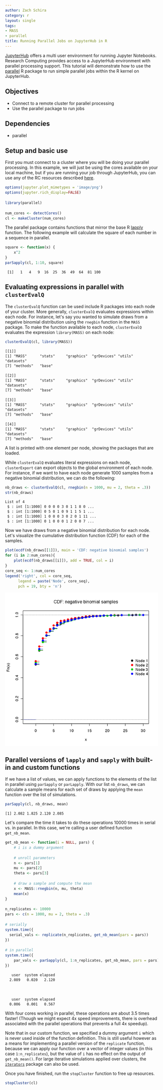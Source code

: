 ```yaml
---
author: Zach Schira
category: r
layout: single
tags:
- MASS
- parallel
title: Running Parallel Jobs on JupyterHub in R
---
```




[JupyterHub](https://jupyterhub.readthedocs.io/en/latest/) offers a multi user environment for running Jupyter Notebooks. Research Computing provides access to a JupyterHub environment with parallel processing support. This tutorial will demonstrate how to use the [parallel](https://stat.ethz.ch/R-manual/R-devel/library/parallel/doc/parallel.pdf) R package to run simple parallel jobs within the R kernel on JupyterHub. 

## Objectives

- Connect to a remote cluster for parallel processing
- Use the parallel package to run jobs

## Dependencies

- parallel

## Setup and basic use

First you must connect to a cluster where you will be doing your parallel processing. In this example, we will just be using the cores available on your local machine, but if you are running your job through JupyterHub, you can use any of the RC resources described [here](https://www.rc.colorado.edu/support/user-guide/jupyterhub.html).


```R
options(jupyter.plot_mimetypes = 'image/png')
options(jupyter.rich_display=FALSE)

library(parallel)

num_cores <- detectCores()
cl <- makeCluster(num_cores)
```

The parallel package contains functions that mirror the base R [lapply](http://www.inside-r.org/r-doc/base/sapply) function. The following example will calculate the square of each number in a sequence in parallel.


```R
square <- function(x) {
    x^2
}
parSapply(cl, 1:10, square)
```


     [1]   1   4   9  16  25  36  49  64  81 100


## Evaluating expressions in parallel with `clusterEvalQ`

The `clusterEvalQ` function can be used include R packages into each node of your cluster. 
More generally, `clusterEvalQ` evaluates expressions within each node.
For instance, let's say you wanted to simulate draws from a negative binomial distribution using the `rnegbin` function in the `MASS` package. 
To make the function available to each node, `clusterEvalQ` evaluates the expression `library(MASS)` on each node:


```R
clusterEvalQ(cl, library(MASS))
```


    [[1]]
    [1] "MASS"      "stats"     "graphics"  "grDevices" "utils"     "datasets" 
    [7] "methods"   "base"     
    
    [[2]]
    [1] "MASS"      "stats"     "graphics"  "grDevices" "utils"     "datasets" 
    [7] "methods"   "base"     
    
    [[3]]
    [1] "MASS"      "stats"     "graphics"  "grDevices" "utils"     "datasets" 
    [7] "methods"   "base"     
    
    [[4]]
    [1] "MASS"      "stats"     "graphics"  "grDevices" "utils"     "datasets" 
    [7] "methods"   "base"     



A list is printed with one element per node, showing the packages that are loaded.

While `clusterEvalQ` evaluates literal expressions on each node, `clusterExport` can export objects to the global environment of each node. For instance, if we want to have each node generate 1000 samples from a negative binomial distribution, we can do the following:


```R
nb_draws <- clusterEvalQ(cl, rnegbin(n = 1000, mu = 2, theta = .3))
str(nb_draws)
```

    List of 4
     $ : int [1:1000] 0 0 0 0 3 0 1 1 8 0 ...
     $ : int [1:1000] 0 5 0 1 0 9 1 1 5 1 ...
     $ : int [1:1000] 1 0 0 0 3 0 2 0 1 11 ...
     $ : int [1:1000] 0 1 0 0 0 1 2 0 0 7 ...


Now we have draws from a negative binomial distribution for each node. 
Let's visualize the cumulative distribution function (CDF) for each of the samples.


```R
plot(ecdf(nb_draws[[1]]), main = 'CDF: negative binomial samples')
for (i in 2:num_cores){
    plot(ecdf(nb_draws[[i]]), add = TRUE, col = i)
}
core_seq <- 1:num_cores
legend('right', col = core_seq, 
      legend = paste('Node', core_seq), 
      pch = 19, bty = 'n')
```


![png](/images/2016-07-13-R-parallel_r_10_0.png)


## Parallel versions of `lapply` and `sapply` with built-in and custom functions

If we have a list of values, we can apply functions to the elements of the list in parallel using `parSapply` or `parLapply`. 
With our list `nb_draws`, we can calculate a sample means for each set of draws by applying the `mean` function over the list of simulations. 


```R
parSapply(cl, nb_draws, mean)
```


    [1] 2.082 1.825 2.120 2.085


Let's compare the time it takes to do these operations 10000 times in serial vs. in parallel. In this case, we're calling a user defined function `get_nb_mean`.


```R
get_nb_mean <- function(i = NULL, pars) {
    # i is a dummy argument
    
    # unroll parameters
    n <- pars[1] 
    mu <- pars[2]
    theta <- pars[3]
    
    # draw a sample and compute the mean
    x <- MASS::rnegbin(n, mu, theta)
    mean(x)
}

n_replicates <- 10000
pars <- c(n = 1000, mu = 2, theta = .3)

# serially
system.time({
  serial_vals <- replicate(n_replicates, get_nb_mean(pars = pars))  
})

# in parallel
system.time({
    par_vals <- parSapply(cl, 1:n_replicates, get_nb_mean, pars = pars)    
})
```


       user  system elapsed 
      2.089   0.020   2.120 



       user  system elapsed 
      0.006   0.001   0.567 


With four cores working in parallel, these operations are about 3.5 times faster! (Though we might expect 4x speed improvements, there is overhead associated with the parallel operations that prevents a full 4x speedup).

Note that in our custom function, we specified a dummy argument `i` which is never used inside of the function definition. 
This is still useful however as a means for implementing a parallel version of the `replicate` function, because we can apply our function over a vector of integer values (in this case `1:n_replicates`), but the value of `i` has no effect on the output of `get_nb_mean()`.
For large iterative simulations applied over clusters, the [`iterators`](https://cran.r-project.org/web/packages/iterators/index.html) package can also be used. 

Once you have finished, run the `stopCluster` function to free up resources.


```R
stopCluster(cl)
```
